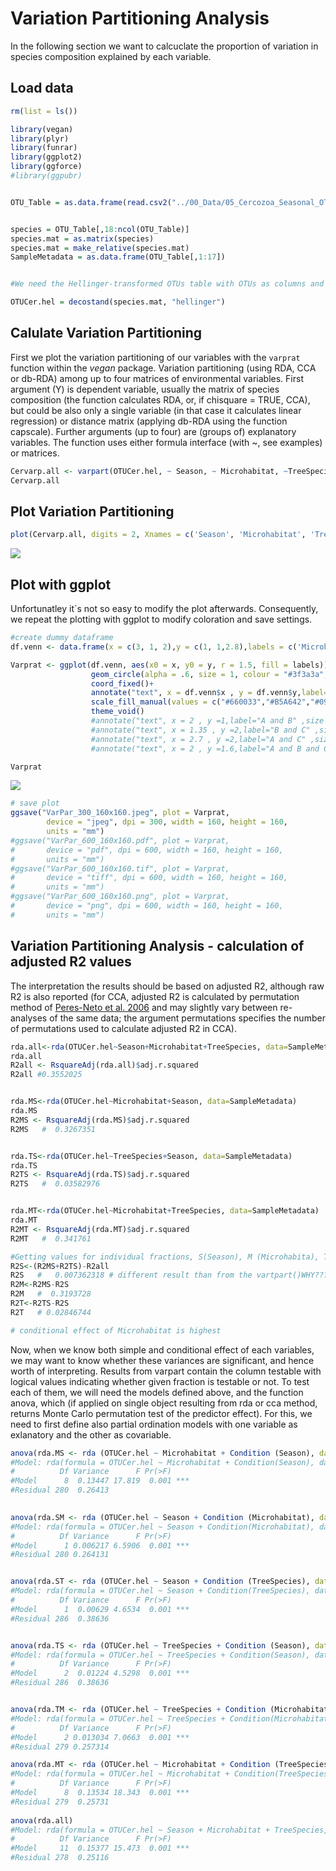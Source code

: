 Variation Partitioning Analysis
================

In the following section we want to calcuclate the proportion of variation in species composition explained by each variable.

Load data
---------

``` r
rm(list = ls()) 

library(vegan)
library(plyr)
library(funrar) 
library(ggplot2)
library(ggforce)
#library(ggpubr)


OTU_Table = as.data.frame(read.csv2("../00_Data/05_Cercozoa_Seasonal_OTU_Table_min-freq-7633_transposed_withMetadata.csv",header = T))


species = OTU_Table[,18:ncol(OTU_Table)]
species.mat = as.matrix(species)
species.mat = make_relative(species.mat)
SampleMetadata = as.data.frame(OTU_Table[,1:17])


#We need the Hellinger-transformed OTUs table with OTUs as columns and a table of metadata: Microhabitat, season and treespecies.

OTUCer.hel = decostand(species.mat, "hellinger")
```

Calulate Variation Partitioning
-------------------------------

First we plot the variation partitioning of our variables with the `varprat` function within the *vegan* package. Variation partitioning (using RDA, CCA or db-RDA) among up to four matrices of environmental variables. First argument (Y) is dependent variable, usually the matrix of species composition (the function calculates RDA, or, if chisquare = TRUE, CCA), but could be also only a single variable (in that case it calculates linear regression) or distance matrix (applying db-RDA using the function capscale). Further arguments (up to four) are (groups of) explanatory variables. The function uses either formula interface (with ~, see examples) or matrices.

``` r
Cervarp.all <- varpart(OTUCer.hel, ~ Season, ~ Microhabitat, ~TreeSpecies, data = SampleMetadata)
Cervarp.all
```

Plot Variation Partitioning
---------------------------

``` r
plot(Cervarp.all, digits = 2, Xnames = c('Season', 'Microhabitat', 'TreeSpecies'), bg = c('navy', 'tomato', 'green'))
```

![](Variance_Partitioning_files/figure-markdown_github/Plot%20Varprat-1.png)

Plot with ggplot
----------------

Unfortunatley it\`s not so easy to modify the plot afterwards. Consequently, we repeat the plotting with ggplot to modify coloration and save settings.

``` r
#create dummy dataframe
df.venn <- data.frame(x = c(3, 1, 2),y = c(1, 1,2.8),labels = c('Microhabitat\n0.319', 'Season\n0.013',"Treespecies\n0.028"))

Varprat <- ggplot(df.venn, aes(x0 = x, y0 = y, r = 1.5, fill = labels)) +
                  geom_circle(alpha = .6, size = 1, colour = "#3f3a3a",show.legend = FALSE) +
                  coord_fixed()+
                  annotate("text", x = df.venn$x , y = df.venn$y,label=df.venn$labels ,size = 6) +
                  scale_fill_manual(values = c("#660033","#B5A642","#094d35")) +
                  theme_void()
                  #annotate("text", x = 2 , y =1,label="A and B" ,size = 4) +
                  #annotate("text", x = 1.35 , y =2,label="B and C" ,size = 4) +
                  #annotate("text", x = 2.7 , y =2,label="A and C" ,size = 4) +
                  #annotate("text", x = 2 , y =1.6,label="A and B and C" ,size = 2)+theme_void()

Varprat
```

![](Variance_Partitioning_files/figure-markdown_github/Ggplot%20Varprat-1.png)

``` r
# save plot
ggsave("VarPar_300_160x160.jpeg", plot = Varprat, 
        device = "jpeg", dpi = 300, width = 160, height = 160, 
        units = "mm")
#ggsave("VarPar_600_160x160.pdf", plot = Varprat, 
#       device = "pdf", dpi = 600, width = 160, height = 160, 
#       units = "mm")
#ggsave("VarPar_600_160x160.tif", plot = Varprat, 
#       device = "tiff", dpi = 600, width = 160, height = 160,  
#       units = "mm")
#ggsave("VarPar_600_160x160.png", plot = Varprat, 
#       device = "png", dpi = 600, width = 160, height = 160, 
#       units = "mm")
```

Variation Partitioning Analysis - calculation of adjusted R2 values
-------------------------------------------------------------------

The interpretation the results should be based on adjusted R2, although raw R2 is also reported (for CCA, adjusted R2 is calculated by permutation method of [Peres-Neto et al. 2006](https://esajournals.onlinelibrary.wiley.com/doi/full/10.1890/0012-9658%282006%2987%5B2614%3AVPOSDM%5D2.0.CO%3B2?casa_token=tRcDjcXcbNwAAAAA%3AugcpGMzywSAYRFWifRSZJ-0fLtStFiHFuqDP1LnvoSLTdkJS_EtBhbnMCIjd0fl7nmpkonuTVIraoDafeQ) and may slightly vary between re-analyses of the same data; the argument permutations specifies the number of permutations used to calculate adjusted R2 in CCA).

``` r
rda.all<-rda(OTUCer.hel~Season+Microhabitat+TreeSpecies, data=SampleMetadata)
rda.all
R2all <- RsquareAdj(rda.all)$adj.r.squared
R2all #0.3552025


rda.MS<-rda(OTUCer.hel~Microhabitat+Season, data=SampleMetadata)
rda.MS 
R2MS <- RsquareAdj(rda.MS)$adj.r.squared
R2MS   #  0.3267351


rda.TS<-rda(OTUCer.hel~TreeSpecies+Season, data=SampleMetadata)
rda.TS
R2TS <- RsquareAdj(rda.TS)$adj.r.squared
R2TS   #  0.03582976


rda.MT<-rda(OTUCer.hel~Microhabitat+TreeSpecies, data=SampleMetadata)
rda.MT
R2MT <- RsquareAdj(rda.MT)$adj.r.squared
R2MT   #  0.341761

#Getting values for individual fractions, S(Season), M (Microhabita), T(TreeSpecies), substract: 
R2S<-(R2MS+R2TS)-R2all
R2S   #   0.007362318 # different result than from the vartpart()WHY????
R2M<-R2MS-R2S
R2M   #  0.3193728
R2T<-R2TS-R2S
R2T   # 0.02846744

# conditional effect of Microhabitat is highest  
```

Now, when we know both simple and conditional effect of each variables, we may want to know whether these variances are significant, and hence worth of interpreting. Results from varpart contain the column testable with logical values indicating whether given fraction is testable or not. To test each of them, we will need the models defined above, and the function anova, which (if applied on single object resulting from rda or cca method, returns Monte Carlo permutation test of the predictor effect). For this, we need to first define also partial ordination models with one variable as exlanatory and the other as covariable.

``` r
anova(rda.MS <- rda (OTUCer.hel ~ Microhabitat + Condition (Season), data = SampleMetadata))
#Model: rda(formula = OTUCer.hel ~ Microhabitat + Condition(Season), data = SampleMetadata)
#          Df Variance      F Pr(>F)    
#Model      8  0.13447 17.819  0.001 ***
#Residual 280  0.26413                  

           
anova(rda.SM <- rda (OTUCer.hel ~ Season + Condition (Microhabitat), data = SampleMetadata))      
#Model: rda(formula = OTUCer.hel ~ Season + Condition(Microhabitat), data = SampleMetadata)
#          Df Variance      F Pr(>F)    
#Model      1 0.006217 6.5906  0.001 ***
#Residual 280 0.264131 


anova(rda.ST <- rda (OTUCer.hel ~ Season + Condition (TreeSpecies), data = SampleMetadata))
#Model: rda(formula = OTUCer.hel ~ Season + Condition(TreeSpecies), data = SampleMetadata)
#          Df Variance      F Pr(>F)    
#Model      1  0.00629 4.6534  0.001 ***
#Residual 286  0.38636                  


anova(rda.TS <- rda (OTUCer.hel ~ TreeSpecies + Condition (Season), data = SampleMetadata))
#Model: rda(formula = OTUCer.hel ~ TreeSpecies + Condition(Season), data = SampleMetadata)
#          Df Variance      F Pr(>F)    
#Model      2  0.01224 4.5298  0.001 ***
#Residual 286  0.38636                  


anova(rda.TM <- rda (OTUCer.hel ~ TreeSpecies + Condition (Microhabitat), data = SampleMetadata))
#Model: rda(formula = OTUCer.hel ~ TreeSpecies + Condition(Microhabitat), data = SampleMetadata)
#          Df Variance      F Pr(>F)    
#Model      2 0.013034 7.0663  0.001 ***
#Residual 279 0.257314  

anova(rda.MT <- rda (OTUCer.hel ~ Microhabitat + Condition (TreeSpecies), data = SampleMetadata))
#Model: rda(formula = OTUCer.hel ~ Microhabitat + Condition(TreeSpecies), data = SampleMetadata)
#          Df Variance      F Pr(>F)    
#Model      8  0.13534 18.343  0.001 ***
#Residual 279  0.25731  
       
anova(rda.all)
#Model: rda(formula = OTUCer.hel ~ Season + Microhabitat + TreeSpecies, data = SampleMetadata)
#          Df Variance      F Pr(>F)    
#Model     11  0.15377 15.473  0.001 ***
#Residual 278  0.25116       
```
